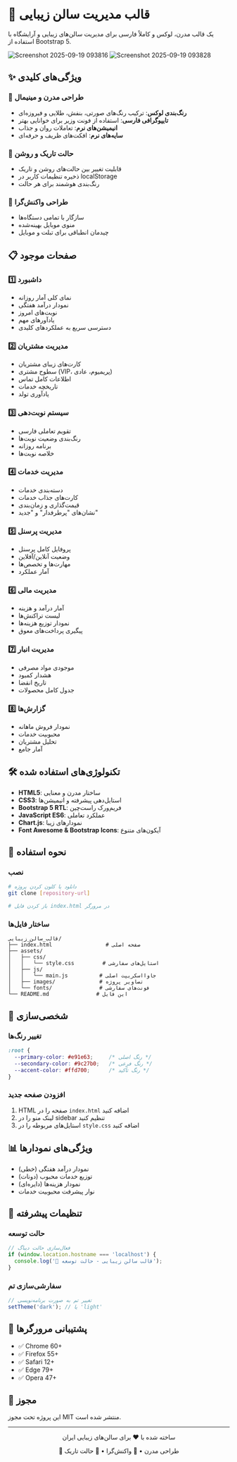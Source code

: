 # 🎨 قالب مدیریت سالن زیبایی

یک قالب مدرن، لوکس و کاملاً فارسی برای مدیریت سالن‌های زیبایی و آرایشگاه با استفاده از Bootstrap 5.

![Screenshot 2025-09-19 093816](https://github.com/user-attachments/assets/34090022-d69e-433e-875f-5a433c187ec5)
![Screenshot 2025-09-19 093828](https://github.com/user-attachments/assets/28a394f5-fc92-42ca-93da-1414d852bbae)

## ✨ ویژگی‌های کلیدی

### 🎯 طراحی مدرن و مینیمال
- **رنگ‌بندی لوکس**: ترکیب رنگ‌های صورتی، بنفش، طلایی و فیروزه‌ای
- **تایپوگرافی فارسی**: استفاده از فونت وزیر برای خوانایی بهتر
- **انیمیشن‌های نرم**: تعاملات روان و جذاب
- **سایه‌های نرم**: افکت‌های ظریف و حرفه‌ای

### 🌙 حالت تاریک و روشن
- قابلیت تغییر بین حالت‌های روشن و تاریک
- ذخیره تنظیمات کاربر در localStorage
- رنگ‌بندی هوشمند برای هر حالت

### 📱 طراحی واکنش‌گرا
- سازگار با تمامی دستگاه‌ها
- منوی موبایل بهینه‌شده
- چیدمان انطباقی برای تبلت و موبایل

## 📋 صفحات موجود

### 1️⃣ داشبورد
- نمای کلی آمار روزانه
- نمودار درآمد هفتگی
- نوبت‌های امروز
- یادآورهای مهم
- دسترسی سریع به عملکردهای کلیدی

### 2️⃣ مدیریت مشتریان
- کارت‌های زیبای مشتریان
- سطوح مشتری (VIP، پریمیوم، عادی)
- اطلاعات کامل تماس
- تاریخچه خدمات
- یادآوری تولد

### 3️⃣ سیستم نوبت‌دهی
- تقویم تعاملی فارسی
- رنگ‌بندی وضعیت نوبت‌ها
- برنامه روزانه
- خلاصه نوبت‌ها

### 4️⃣ مدیریت خدمات
- دسته‌بندی خدمات
- کارت‌های جذاب خدمات
- قیمت‌گذاری و زمان‌بندی
- نشان‌های "پرطرفدار" و "جدید"

### 5️⃣ مدیریت پرسنل
- پروفایل کامل پرسنل
- وضعیت آنلاین/آفلاین
- مهارت‌ها و تخصص‌ها
- آمار عملکرد

### 6️⃣ مدیریت مالی
- آمار درآمد و هزینه
- لیست تراکنش‌ها
- نمودار توزیع هزینه‌ها
- پیگیری پرداخت‌های معوق

### 7️⃣ مدیریت انبار
- موجودی مواد مصرفی
- هشدار کمبود
- تاریخ انقضا
- جدول کامل محصولات

### 8️⃣ گزارش‌ها
- نمودار فروش ماهانه
- محبوبیت خدمات
- تحلیل مشتریان
- آمار جامع

## 🛠 تکنولوژی‌های استفاده شده

- **HTML5**: ساختار مدرن و معنایی
- **CSS3**: استایل‌دهی پیشرفته و انیمیشن‌ها
- **Bootstrap 5 RTL**: فریم‌ورک راست‌چین
- **JavaScript ES6**: عملکرد تعاملی
- **Chart.js**: نمودارهای زیبا
- **Font Awesome & Bootstrap Icons**: آیکون‌های متنوع

## 🚀 نحوه استفاده

### نصب
```bash
# دانلود یا کلون کردن پروژه
git clone [repository-url]

# باز کردن فایل index.html در مرورگر
```

### ساختار فایل‌ها
```
قالب_سالن_زیبایی/
├── index.html                 # صفحه اصلی
├── assets/
│   ├── css/
│   │   └── style.css         # استایل‌های سفارشی
│   ├── js/
│   │   └── main.js          # جاوااسکریپت اصلی
│   ├── images/              # تصاویر پروژه
│   └── fonts/               # فونت‌های سفارشی
└── README.md               # این فایل
```

## 🎨 شخصی‌سازی

### تغییر رنگ‌ها
```css
:root {
  --primary-color: #e91e63;     /* رنگ اصلی */
  --secondary-color: #9c27b0;   /* رنگ فرعی */
  --accent-color: #ffd700;      /* رنگ تأکید */
}
```

### افزودن صفحه جدید
1. HTML صفحه را در `index.html` اضافه کنید
2. لینک منو را در sidebar تنظیم کنید
3. استایل‌های مربوطه را در `style.css` اضافه کنید

## 📊 ویژگی‌های نمودارها

- نمودار درآمد هفتگی (خطی)
- توزیع خدمات محبوب (دونات)
- نمودار هزینه‌ها (دایره‌ای)
- نوار پیشرفت محبوبیت خدمات

## 🔧 تنظیمات پیشرفته

### حالت توسعه
```javascript
// فعال‌سازی حالت دیباگ
if (window.location.hostname === 'localhost') {
  console.log('🎨 قالب سالن زیبایی - حالت توسعه');
}
```

### سفارشی‌سازی تم
```javascript
// تغییر تم به صورت برنامه‌نویسی
setTheme('dark'); // یا 'light'
```

## 📱 پشتیبانی مرورگرها

- ✅ Chrome 60+
- ✅ Firefox 55+
- ✅ Safari 12+
- ✅ Edge 79+
- ✅ Opera 47+


## 📝 مجوز

این پروژه تحت مجوز MIT منتشر شده است.

---

<div align="center">
<p>ساخته شده با ❤️ برای سالن‌های زیبایی ایران</p>
<p>🎨 طراحی مدرن • 📱 واکنش‌گرا • 🌙 حالت تاریک</p>
</div>



